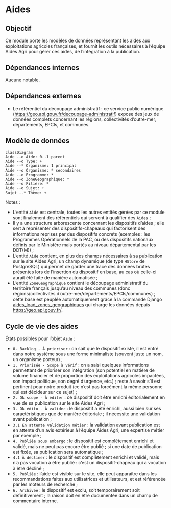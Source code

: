 # Aides

## Objectif

Ce module porte les modèles de données représentant les aides aux exploitations agricoles françaises, et fournit les outils nécessaires à l’équipe Aides Agri pour gérer ces aides, de l’intégration à la publication.

## Dépendances internes

Aucune notable.

## Dépendances externes

* Le référentiel du découpage administratif : ce service public numérique (https://geo.api.gouv.fr/decoupage-administratif) expose des jeux de données complets concernant les régions, collectivités d’outre-mer, départements, EPCIs, et communes.

## Modèle de données

```mermaid
classDiagram
Aide --o Aide: 0..1 parent
Aide --o Type: +
Aide --* Organisme: 1 principal
Aide --o Organisme: * secondaires
Aide --o Programme: *
Aide --o ZoneGeographique: *
Aide --o Filière: *
Aide --o Sujet: +
Sujet --* Thème: +
```

Notes :

* L’entité `Aide` est centrale, toutes les autres entités gérées par ce module sont finalement des référentiels qui servent à qualifier des `Aides` ;
* Il y a une structure arborescente concernant les dispositifs d’aides ; elle sert à représenter des dispositifs-chapeaux qui factorisent des informations reprises par des dispositifs concrets (exemples : les Programmes Opérationnels de la PAC, ou des dispositifs nationaux définis par le Ministère mais portés au niveau départemental par les DDT(M)) ;
* L’entité `Aide` contient, en plus des champs nécessaires à sa publication sur le site Aides Agri, un champ dynamique (de type `HStore` de PostgreSQL) qui permet de garder une trace des données brutes présentes lors de l’insertion du dispositif en base, au cas où celle-ci aurait été faite de manière automatisée ;
* L’entité `ZoneGeographique` contient le découpage administratif du territoire français jusqu’au niveau des communes (donc régions/collectivités d’outre-mer/départements/EPCIs/communes) ; cette base est peuplée automatiquement grâce à la commande Django [aides_load_zones_geographiques](management/commands/aides_load_zones_geographiques.py) qui charge les données depuis https://geo.api.gouv.fr/.

## Cycle de vie des aides

États possibles pour l’objet `Aide` :

* `0. Backlog - À prioriser` : on sait que le dispositif existe, il est entré dans notre système sous une forme minimaliste (souvent juste un nom, un organisme porteur) ;
* `1. Priorisée - Scope à vérif` : on a saisi quelques informations permettant de prioriser son intégration (son potentiel en matière de volume financier et de proportion des exploitations agricoles impactées, son impact politique, son degré d’urgence, etc.) ; reste à savoir s’il est pertinent pour notre produit (ce n’est pas forcément la même personne qui est décideur sur ce sujet) ;
* `2. Ok scope - À éditer` : ce dispositif doit être enrichi éditorialement en vue de sa publication sur le site Aides Agri ;
* `3. Ok édito - À valider` : le dispositif a été enrichi, aussi bien sur ses caractéristiques que de manière éditoriale ; il nécessite une validation avant publication ;
* `3.1 En attente validation métier` : la validation avant publication est en attente d’un avis extérieur à l’équipe Aides Agri, une expertise métier par exemple ;
* `4. Publiée sous embargo` : le dispositif est complètement enrichi et validé, mais ne peut pas encore être publié ; si une date de publication est fixée, sa publication sera automatique ;
* `4.1 À décliner` : le dispositif est complètement enrichi et validé, mais n’a pas vocation à être publié : c’est un dispositif-chapeau qui a vocation à être décliné ;
* `5. Publiée` : l’aide est visible sur le site, elle peut apparaître dans les recommandations faites aux utilisatrices et utilisateurs, et est référencée par les moteurs de recherche ;
* `6. Archivée` : le dispositif est exclu, soit temporairement soit définitivement ; la raison doit en être documentée dans un champ de commentaire interne.
